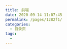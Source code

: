 ```yaml
---
title: 前端
date: 2020-09-14 11:07:45
permalink: /pages/1282f1/
categories: 
  - 目录页
tags: 
  - 
---
```

<!-- ---
pageComponent: # 使用页面组件
  name: Catalogue # 组件名：Catalogue => 目录页组件
  data: # 组件所需数据
    key: 02.前端 # 设置为指定文件夹的名称 (有序号的要带序号)
    imgUrl: /img/web.png # 目录页内的图片
    description: JavaScript、ES6、Vue框架等前端技术 # 目录描述（可加入a标签）

title: 前端 # 页面标题
date: 2020-01-12 11:51:53 # 创建日期
permalink: /note/fe # 永久链接
sidebar: false # 是否显示侧边栏
article: false # 是否显示最近更新栏
comment: false # 是否显示评论栏
editLink: false # 是否显示编辑按钮
--- -->
